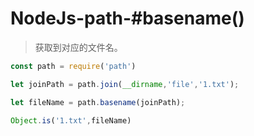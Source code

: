 # NodeJs-path-#basename()

> 获取到对应的文件名。

```javascript
const path = require('path')

let joinPath = path.join(__dirname,'file','1.txt');

let fileName = path.basename(joinPath);

Object.is('1.txt',fileName)
```

